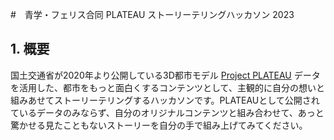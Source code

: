 #　青学・フェリス合同 PLATEAU ストーリーテリングハッカソン 2023

## 1. 概要
国土交通省が2020年より公開している3D都市モデル [Project PLATEAU](https://www.mlit.go.jp/plateau/) データを活用した、都市をもっと面白くするコンテンツとして、主観的に自分の想いと組みあせてストーリーテリングするハッカソンです。PLATEAUとして公開されているデータのみならず、自分のオリジナルコンテンツと組み合わせて、あっと驚かせる見たこともないストーリーを自分の手で組み上げてみてください。
